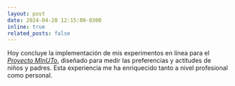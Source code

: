 ```yaml
---
layout: post
date: 2024-04-28 12:15:00-0300
inline: true
related_posts: false
---
```


Hoy concluye la implementación de mis experimentos en línea para el <i>[Proyecto MInUTo](https://site.unibo.it/minuto/en)</i>, diseñado para medir las preferencias y actitudes de niños y padres. Esta experiencia me ha enriquecido tanto a nivel profesional como personal.
